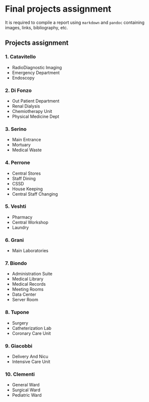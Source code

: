 # Final projects assignment

It is required to compile a report using `markdown` and `pandoc` containing images, links, bibliography, etc.

## Projects assignment

### 1. Catavitello

* RadioDiagnostic Imaging 
* Emergency Department 
* Endoscopy 

### 2. Di Fonzo

* Out Patient Department
* Renal Dialysis 
* Chemiotherapy Unit 
* Physical Medicine Dept 

### 3. Serino

* Main Entrance 
* Mortuary
* Medical Waste 

### 4. Perrone

* Central Stores 
* Staff Dining 
* CSSD 
* House Keeping 
* Central Staff Changing 

### 5. Veshti

* Pharmacy 
* Central Workshop 
* Laundry 

### 6. Grani

* Main Laboratories 

### 7. Biondo

* Administration Suite 
* Medical Library 
* Medical Records 
* Meeting Rooms 
* Data Center 
* Server Room 

### 8. Tupone

* Surgery 
* Catheterization Lab 
* Coronary Care Unit 

### 9. Giacobbi

* Delivery And Nicu 
* Intensive Care Unit 

### 10. Clementi

* General Ward
* Surgical Ward
* Pediatric Ward

